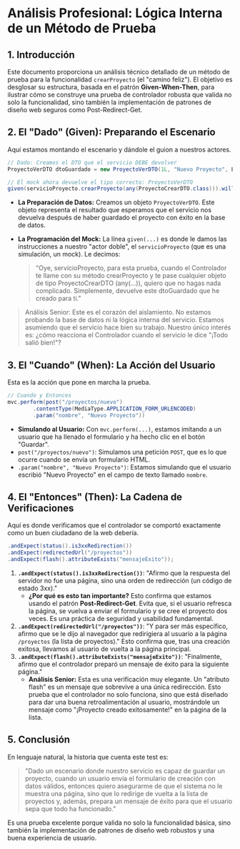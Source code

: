 # **Análisis Profesional: Lógica Interna de un Método de Prueba**

## **1. Introducción**

Este documento proporciona un análisis técnico detallado de un método de prueba para la funcionalidad `crearProyecto` (el "camino feliz"). El objetivo es desglosar su estructura, basada en el patrón **Given-When-Then**, para ilustrar cómo se construye una prueba de controlador robusta que valida no solo la funcionalidad, sino también la implementación de patrones de diseño web seguros como Post-Redirect-Get.

## **2. El "Dado" (Given): Preparando el Escenario**

Aquí estamos montando el escenario y dándole el guion a nuestros actores.

```java
// Dado: Creamos el DTO que el servicio DEBE devolver
ProyectoVerDTO dtoGuardado = new ProyectoVerDTO(1L, "Nuevo Proyecto", LocalDate.now(), new HashSet<>());

// El mock ahora devuelve el tipo correcto: ProyectoVerDTO
given(servicioProyecto.crearProyecto(any(ProyectoCrearDTO.class))).willReturn(dtoGuardado);

```

- **La Preparación de Datos:** Creamos un objeto `ProyectoVerDTO`. Este objeto representa el resultado que esperamos que el servicio nos devuelva después de haber guardado el proyecto con éxito en la base de datos.
- **La Programación del Mock:** La línea `given(...)` es donde le damos las instrucciones a nuestro "actor doble", el `servicioProyecto` (que es una simulación, un mock). Le decimos:

  > "Oye, servicioProyecto, para esta prueba, cuando el Controlador te llame con su método crearProyecto y te pase cualquier objeto de tipo ProyectoCrearDTO (any(...)), quiero que no hagas nada complicado. Simplemente, devuelve este dtoGuardado que he creado para ti."
>

> Análisis Senior: Este es el corazón del aislamiento. No estamos probando la base de datos ni la lógica interna del servicio. Estamos asumiendo que el servicio hace bien su trabajo. Nuestro único interés es: ¿cómo reacciona el Controlador cuando el servicio le dice "¡Todo salió bien!"?
>

## **3. El "Cuando" (When): La Acción del Usuario**

Esta es la acción que pone en marcha la prueba.

```java
// Cuando y Entonces
mvc.perform(post("/proyectos/nuevo")
        .contentType(MediaType.APPLICATION_FORM_URLENCODED)
        .param("nombre", "Nuevo Proyecto"))

```

- **Simulando al Usuario:** Con `mvc.perform(...)`, estamos imitando a un usuario que ha llenado el formulario y ha hecho clic en el botón "Guardar".
- `post("/proyectos/nuevo")`: Simulamos una petición `POST`, que es lo que ocurre cuando se envía un formulario HTML.
- `.param("nombre", "Nuevo Proyecto")`: Estamos simulando que el usuario escribió "Nuevo Proyecto" en el campo de texto llamado `nombre`.

## **4. El "Entonces" (Then): La Cadena de Verificaciones**

Aquí es donde verificamos que el controlador se comportó exactamente como un buen ciudadano de la web debería.

```java
.andExpect(status().is3xxRedirection())
.andExpect(redirectedUrl("/proyectos"))
.andExpect(flash().attributeExists("mensajeExito"));

```

1. **`.andExpect(status().is3xxRedirection())`**: "Afirmo que la respuesta del servidor no fue una página, sino una orden de redirección (un código de estado 3xx)."
    - **¿Por qué es esto tan importante?** Esto confirma que estamos usando el patrón **Post-Redirect-Get**. Evita que, si el usuario refresca la página, se vuelva a enviar el formulario y se cree el proyecto dos veces. Es una práctica de seguridad y usabilidad fundamental.
2. **`.andExpect(redirectedUrl("/proyectos"))`**: "Y para ser más específico, afirmo que se le dijo al navegador que redirigiera al usuario a la página `/proyectos` (la lista de proyectos)." Esto confirma que, tras una creación exitosa, llevamos al usuario de vuelta a la página principal.
3. **`.andExpect(flash().attributeExists("mensajeExito"))`**: "Finalmente, afirmo que el controlador preparó un mensaje de éxito para la siguiente página."
    - **Análisis Senior:** Esta es una verificación muy elegante. Un "atributo flash" es un mensaje que sobrevive a una única redirección. Esto prueba que el controlador no solo funciona, sino que está diseñado para dar una buena retroalimentación al usuario, mostrándole un mensaje como "¡Proyecto creado exitosamente!" en la página de la lista.

## **5. Conclusión**

En lenguaje natural, la historia que cuenta este test es:

> "Dado un escenario donde nuestro servicio es capaz de guardar un proyecto, cuando un usuario envía el formulario de creación con datos válidos, entonces quiero asegurarme de que el sistema no le muestra una página, sino que lo redirige de vuelta a la lista de proyectos y, además, prepara un mensaje de éxito para que el usuario sepa que todo ha funcionado."
>

Es una prueba excelente porque valida no solo la funcionalidad básica, sino también la implementación de patrones de diseño web robustos y una buena experiencia de usuario.